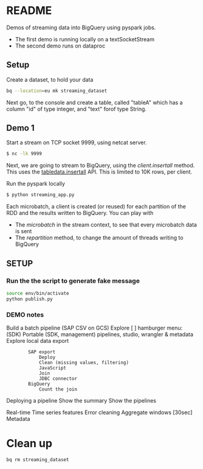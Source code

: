 # README 

Demos of streaming data into BigQuery using pyspark jobs. 
- The first demo is running locally on a textSocketStream
- The second demo runs on dataproc

## Setup 
Create a dataset, to hold your data
```bash
bq --location=eu mk streaming_dataset
```

Next go, to the console and create a table, called "tableA" which
has a column "id" of type integer, and "text" forof type String.

## Demo 1
Start a stream on TCP socket 9999, using netcat server.
```bash
$ nc -lk 9999
```

Next, we are going to stream to BigQuery, using the *client.insertall* method.
This uses the [tabledata.insertall](https://cloud.google.com/bigquery/docs/reference/rest/v2/tabledata/insertAll) API. This is limited to 10K rows, per client.

Run the pyspark locally 
```bash
$ python streaming_app.py
```

Each microbatch, a client is created (or reused) for each partition of the RDD
and the results written to BigQuery. You can play with
- The *microbatch* in the stream context, to see that every microbatch data is sent
- The *repartition* method, to change the amount of threads writing to BigQuery

## SETUP 
### Run the the script to generate fake message 

``` bash
source env/bin/activate
python publish.py 
```

### DEMO notes
Build a batch pipeline (SAP CSV on GCS)
    Explore [ ] hamburger menu: (SDK) 
                Portable (SDK, management)
                pipelines, studio, wrangler & metadata 
                Explore local data export
    
            SAP export
                Deploy
                Clean (missing values, filtering)
                JavaScript 
                Join
                JDBC connector 
            BigQuery
                Count the join

Deploying a pipeline
    Show the summary 
    Show the pipelines

Real-time
    Time series features
    Error cleaning
    Aggregate windows  [30sec]
    Metadata 

# Clean up 

```bash
bq rm streaming_dataset
```